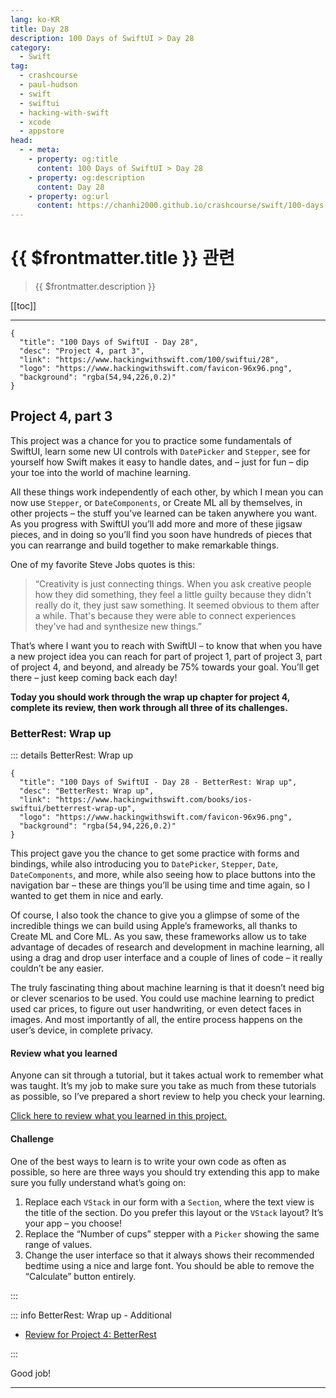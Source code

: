 ```yaml
---
lang: ko-KR
title: Day 28
description: 100 Days of SwiftUI > Day 28
category:
  - Swift
tag: 
  - crashcourse
  - paul-hudson
  - swift
  - swiftui
  - hacking-with-swift
  - xcode
  - appstore
head:
  - - meta:
    - property: og:title
      content: 100 Days of SwiftUI > Day 28
    - property: og:description
      content: Day 28
    - property: og:url
      content: https://chanhi2000.github.io/crashcourse/swift/100-days-of-swiftui/28.html
---
```


# {{ $frontmatter.title }} 관련

> {{ $frontmatter.description }}

[[toc]]

---

```component VPCard
{
  "title": "100 Days of SwiftUI - Day 28",
  "desc": "Project 4, part 3",
  "link": "https://www.hackingwithswift.com/100/swiftui/28",
  "logo": "https://www.hackingwithswift.com/favicon-96x96.png",
  "background": "rgba(54,94,226,0.2)"
}
```

## Project 4, part 3

This project was a chance for you to practice some fundamentals of SwiftUI, learn some new UI controls with `DatePicker` and `Stepper`, see for yourself how Swift makes it easy to handle dates, and – just for fun – dip your toe into the world of machine learning.

All these things work independently of each other, by which I mean you can now use `Stepper`, or `DateComponents`, or Create ML all by themselves, in other projects – the stuff you’ve learned can be taken anywhere you want. As you progress with SwiftUI you’ll add more and more of these jigsaw pieces, and in doing so you’ll find you soon have hundreds of pieces that you can rearrange and build together to make remarkable things.

One of my favorite Steve Jobs quotes is this:

> “Creativity is just connecting things. When you ask creative people how they did something, they feel a little guilty because they didn't really do it, they just saw something. It seemed obvious to them after a while. That's because they were able to connect experiences they've had and synthesize new things.”

That’s where I want you to reach with SwiftUI – to know that when you have a new project idea you can reach for part of project 1, part of project 3, part of project 4, and beyond, and already be 75% towards your goal. You’ll get there – just keep coming back each day!

__Today you should work through the wrap up chapter for project 4, complete its review, then work through all three of its challenges.__

### BetterRest: Wrap up

::: details BetterRest: Wrap up

```component VPCard
{
  "title": "100 Days of SwiftUI - Day 28 - BetterRest: Wrap up",
  "desc": "BetterRest: Wrap up",
  "link": "https://www.hackingwithswift.com/books/ios-swiftui/betterrest-wrap-up",
  "logo": "https://www.hackingwithswift.com/favicon-96x96.png",
  "background": "rgba(54,94,226,0.2)"
}
```

This project gave you the chance to get some practice with forms and bindings, while also introducing you to `DatePicker`, `Stepper`, `Date`, `DateComponents`, and more, while also seeing how to place buttons into the navigation bar – these are things you’ll be using time and time again, so I wanted to get them in nice and early.

Of course, I also took the chance to give you a glimpse of some of the incredible things we can build using Apple’s frameworks, all thanks to Create ML and Core ML. As you saw, these frameworks allow us to take advantage of decades of research and development in machine learning, all using a drag and drop user interface and a couple of lines of code – it really couldn’t be any easier.

The truly fascinating thing about machine learning is that it doesn’t need big or clever scenarios to be used. You could use machine learning to predict used car prices, to figure out user handwriting, or even detect faces in images. And most importantly of all, the entire process happens on the user’s device, in complete privacy.

#### Review what you learned

Anyone can sit through a tutorial, but it takes actual work to remember what was taught. It’s my job to make sure you take as much from these tutorials as possible, so I’ve prepared a short review to help you check your learning.

[Click here to review what you learned in this project.][betterrest]

#### Challenge

One of the best ways to learn is to write your own code as often as possible, so here are three ways you should try extending this app to make sure you fully understand what’s going on:

1. Replace each `VStack` in our form with a `Section`, where the text view is the title of the section. Do you prefer this layout or the `VStack` layout? It’s your app – you choose!
2. Replace the “Number of cups” stepper with a `Picker` showing the same range of values.
3. Change the user interface so that it always shows their recommended bedtime using a nice and large font. You should be able to remove the “Calculate” button entirely.

:::

::: info BetterRest: Wrap up - Additional

- [Review for Project 4: BetterRest][betterrest]

:::

Good job!

---

<TagLinks />

[betterrest]: https://www.hackingwithswift.com/review/ios-swiftui/betterrest